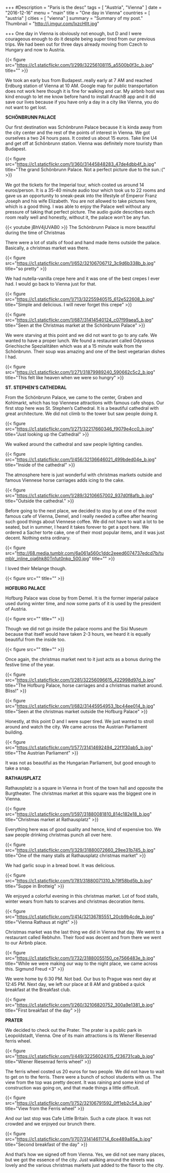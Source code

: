 +++
#Description = "Paris is the desc"
tags = [ "Austria", "Vienna" ]
date = "2016-12-16"
menu = "main"
title = "One day in Vienna"
countries = [ "austria" ]
cities = [ "vienna" ]
summary = "Summary of my post."
Thumbnail = "http://i.imgur.com/IxzcHlIt.jpg"

+++
One day in Vienna is obviously not enough, but D and I were courageous enough to do it despite being super tired from our previous trips. We had been out for three days already moving from Czech to Hungary and now to Austria.

{{< figure src="https://c1.staticflickr.com/1/299/32256108115_a5500b0f3c_b.jpg" title="" >}}

We took an early bus from Budapest..really early at 7 AM and reached Erdburg station of Vienna at 10 AM. Google map for public transportation does not work here though it is fine for walking and car. My airbnb host was kind enough to let me know before hand to install AnachB app and it did save our lives because if you have only a day in a city like Vienna, you do not want to get lost.

**SCHÖNBRUNN PALACE**

Our first destination was Schönbrunn Palace because it is kinda away from the city center and the rest of the points of interest in Vienna. We got ourselves a two 24 hours pass. It costed us about 15 euros. Take line U4 and get off at Schönbrunn station. Vienna was definitely more touristy than Budapest.

{{< figure src="https://c1.staticflickr.com/1/360/31445848283_47de4dbb4f_b.jpg" title="The grand Schönbrunn Palace. Not a perfect picture due to the sun.:(" >}}

We got the tickets for the Imperial tour, which costed us around 14 euros/person. It is a 35-40 minute audio tour which took us to 22 rooms and gave us an opportunity to sneak-peak into the lifestyle of Emperor Franz Joseph and his wife Elizabeth. You are not allowed to take pictures here, which is a good thing. I was able to enjoy the Palace well without any pressure of taking that perfect picture. The audio guide describes each room really well and honestly, without it, the palace won’t be any fun.

{{< youtube jBhV4jUVAB0 >}}
The Schönbrunn Palace is more beautiful during the time of Christmas


There were a lot of stalls of food and hand made items outside the palace. Basically, a christmas market was there.

{{< figure src="https://c1.staticflickr.com/1/652/32106706712_3c9d6b338b_b.jpg" title="so pretty" >}}

We had nutella-vanilla crepe here and it was one of the best crepes I ever had. I would go back to Vienna just for that.

{{< figure src="https://c1.staticflickr.com/1/713/32255940515_612e522608_b.jpg" title="Simple and delicious. I will never forget this crepe" >}}

{{< figure src="https://c1.staticflickr.com/1/687/31414540124_c07f99aea5_b.jpg" title="Seen at the Christmas market at the Schönbrunn Palace" >}}

We were starving at this point and we did not want to go to any cafe. We wanted to have a proper lunch. We found a restaurant called Odysseus Griechische Spezialitäten which was at a 15 minute walk from the Schönbrunn. Their soup was amazing and one of the best vegetarian dishes I had.

{{< figure src="https://c1.staticflickr.com/1/271/31879989240_590662c5c2_b.jpg" title="This felt like heaven when we were so hungry" >}}

**ST. STEPHEN’S CATHEDRAL**

From the Schönbrunn Palace, we came to the center, Graben and Kohlmarkt, which has top Viennese attractions with famous cafe shops. Our first stop here was St. Stephen’s Cathedral. It is a beautiful cathedral with great architecture. We did not climb to the tower but saw people doing it.

{{< figure src="https://c1.staticflickr.com/1/271/32217660346_f9079e4cc0_b.jpg" title="Just looking up the Cathedral" >}}

We walked around the cathedral and saw people lighting candles.

{{< figure src="https://c1.staticflickr.com/1/456/32136646021_499bded04e_b.jpg" title="Inside of the cathedral" >}}

The atmosphere here is just wonderful with christmas markets outside and famous Viennese horse carriages adds icing to the cake.

{{< figure src="https://c1.staticflickr.com/1/289/32106657002_937d0f8afb_b.jpg" title="Outside the cathedral." >}}

Before going to the next place, we decided to stop by at one of the most famous cafe of Vienna, Demel, and I really needed a coffee after hearing such good things about Viennese coffee. We did not have to wait a lot to be seated, but in summer, I heard it takes forever to get a spot here. We ordered a Sacher torte cake, one of their most popular items, and it was just decent. Nothing extra ordinary.

{{< figure src="http://68.media.tumblr.com/6a061a560c1ddc2eeed6074737edcd7b/tumblr_inline_oia6hk80Tn1ut0nkp_500.jpg" title="" >}}

I loved their Melange though.

{{< figure src="" title="" >}}

**HOFBURG PALACE**

Hofburg Palace was close by from Demel. It is the former imperial palace used during winter time, and now some parts of it is used by the president of Austria.

{{< figure src="" title="" >}}

Though we did  not go inside the palace rooms and the Sisi Museum because that itself would have taken 2-3 hours, we heard it is equally beautiful from the inside too.

{{< figure src="" title="" >}}

Once again, the christmas market next to it just acts as a bonus during the festive time of the year.

{{< figure src="https://c1.staticflickr.com/1/281/32256096615_422998d97d_b.jpg" title="The Hofburg Palace, horse carriages and a christmas market around. Bliss!" >}}

{{< figure src="https://c1.staticflickr.com/1/682/31445954953_1bc44ee014_b.jpg" title="Seen at the christmas market outside the Hofburg Palace" >}}

Honestly, at this point D and I were super tired. We just wanted to stroll around and watch the city. We came across the Austrian Parliament building.

{{< figure src="https://c1.staticflickr.com/1/577/31414692494_22f1f30ab5_b.jpg" title="The Austrian Parliament" >}}

It was not as beautiful as the Hungarian Parliament, but good enough to take a snap.

**RATHAUSPLATZ**

Rathausplatz is a square in Vienna in front of the town hall and opposite the Burgtheater. The christmas market at this square was the biggest one in Vienna.

{{< figure src="https://c1.staticflickr.com/1/597/31880081810_814c182e18_b.jpg" title="Christmas market at Rathausplatz" >}}

Everything here was of good quality and hence, kind of expensive too. We saw people drinking christmas punch all over here.

{{< figure src="https://c1.staticflickr.com/1/329/31880072660_29ee31b745_b.jpg" title="One of the many stalls at Rathausplatz christmas market" >}}

We had garlic soup in a bread bowl. It was delicious.

{{< figure src="https://c1.staticflickr.com/1/781/31880071310_b79f58bd5b_b.jpg" title="Suppe in Brotteig" >}}

We enjoyed a colorful evening in this christmas market. Lot of food stalls, winter wears from hats to scarves and christmas decoration items.

{{< figure src="https://c1.staticflickr.com/1/414/32136785551_20cb9b4cde_b.jpg" title="Vienna Rathaus at night" >}}

Christmas market was the last thing we did in Vienna that day. We went to a restaurant called Rebhuhn. Their food was decent and from there we went to our Airbnb place.

{{< figure src="https://c1.staticflickr.com/1/732/31880055150_ce7566483e_b.jpg" title="While we were making our way to the night place, we came across this. Sigmund Freud <3" >}}

We were home by 6:30 PM. Not bad. Our bus to Prague was next day at 12:45 PM. Next day, we left our place at 8 AM and grabbed a quick breakfast at the Breakfast club.

{{< figure src="https://c1.staticflickr.com/1/260/32106820752_300a9e1381_b.jpg" title="First breakfast of the day" >}}

**PRATER**

We decided to check out the Prater. The prater is a public park in Leopoldstadt, Vienna. One of its main attractions is its Wiener Riesenrad ferris wheel.

{{< figure src="https://c1.staticflickr.com/1/449/32256024315_f236731cab_b.jpg" title="Wiener Riesenrad ferris wheel" >}}

The ferris wheel costed us 20 euros for two people. We did not have to wait to get on to the ferris. There were a bunch of school students with us. The view from the top was pretty decent. It was raining and some kind of construction was going on, and that made things a little difficult.

{{< figure src="https://c1.staticflickr.com/1/752/32106791592_0ff1eb2c54_b.jpg" title="View from the Ferris wheel" >}}

And our last stop was Cafe Little Britain. Such a cute place. It was not crowded and we enjoyed our brunch there.

{{< figure src="https://c1.staticflickr.com/1/707/31414611714_6ce489a85a_b.jpg" title="Second breakfast of the day" >}}

And that’s how we signed off from Vienna. Yes, we did not see many places, but we got the essence of the city. Just walking around the streets was lovely and the various christmas markets just added to the flavor to the city.

